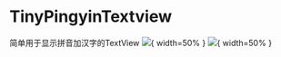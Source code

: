 # TinyPingyinTextview
简单用于显示拼音加汉字的TextView
![](https://images2018.cnblogs.com/blog/596306/201804/596306-20180408164449317-2094149122.png){ width=50% }
![](https://images2018.cnblogs.com/blog/596306/201804/596306-20180408164452967-1071880225.png){ width=50% }
